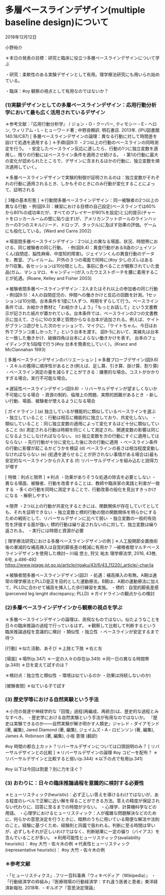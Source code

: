 # 多層ベースラインデザイン(multiple baseline design)について

2018年12月12日

小野裕介

＊本日の発表の目標：研究と臨床に役立つ多層ベースラインデザインについて学ぶ

・研究：柔軟性のある実験デザインとして有用。理学療法研究にも用いられ始めている。

・臨床：#oy 観察の視点として有用なのではないか？

### (1)実験デザインとしての多層ベースラインデザイン：応用行動分析学において最も広く活用されているデザイン
＊参考文献：『応用行動分析学』 / ジョン・O・クーパー, ティモシー・E・ヘロン, ウィリアム・L・ヒューワード著 ; 中野良顯訳. 明石書店. 2013年. (IPU図書館 140.18/C87)
[ 多層ベースラインデザインの論理：異なる行動に対して時間差を設けて処遇を適用する ]
＊手順(図9.1)
・2つ以上の行動のベースラインの同時測定を行う。
・安定したベースライン反応に達したら、行動の1つに独立変数を適用し、残りの行動にはベースライン条件を適用させ続ける。
・第1の行動に最大の変化が認められたところで、デザインに含まれるほかの行動に、独立変数を順次適用していく。

＊多層ベースラインデザインで実験的制御が証明されるのは：独立変数がそれぞれの行動に適用されるとき、しかもそのときにのみ行動が変化することによって、証明される

[ 3種の基本形態 ]
＊行動間多層ベースラインデザイン：同一被験者の2つ以上の異なる行動
・例(図9.3)：練習における目標の自己設定(ベースラインでは60%から80%の成功率だが、すべてのプレイヤーが90%を設定)と公的提示(チャートをロッカールームの壁に貼り出す)が、アメリカンフットボールのラインハッカーの3つのスキル(リード、ドロップ、タックル)に及ぼす効果の評価。ゲームにも般化している。(Ward and Carns 2002)

＊場面間多層ベースラインデザイン：2つ以上の異なる場面、状況、時間帯における、同じ被験者の同じ行動。
・例(図9.4)：異食行動がある8歳のジェイソンくん(自閉症、脳性麻痺、中度知的障害)。ジェイソンくんの異食行動のデータを、教室、プレイルーム、戸外の３つの場面で同時に(#oy 少しのズレはあるか?)収集。各セッションは10分間とした。事前に食べることが観察されていた食品(ガム、マシュマロ、キャンディー)が入ったウエストポーチを腰に着用することが処遇。(Roane, Kelley and Fisher 2003)

＊被験者間多層ベースラインデザイン：2人またはそれ以上の参加者の同じ行動
・例(図9.5)：4人の自閉症児の、仲間への働きかけと反応の回数を計測。1セッションは10分間。台本条件を1度に1人ずつ、時期をずらして行う。ベースライン条件では、お絵かき教材と「お絵かきしよう」「もっとお話して」という文書教示が記された紙片が置かれている。台本条件では、ベースラインの2つの文書教示に加えて、さらに10の文章と質問からなる台本が追加される。例えば、ケイトがブランコ遊びをした次のセッションで、マイクに、「ケイトちゃん、今日はお外でブランコ楽しかった？」という台本を渡す。
図9-5において、実線丸は台本と一致した働きかけ、破線四角は台本によらない働きかけを表す。
台本のフェイディングを5段階で行う(#oy 台本を簡素化していく）。(Kranz and McClannahan 1993)

[ 多層ベースラインデザインのバリエーション ]
＊多層プローブデザイン(図9.6)
・スキルの獲得に順序性があるとき(例えば、足し算、引き算、掛け算、割り算)
・ベースライン測定の量を減らすことができる：嫌悪的な場合。コストがかかりすぎる場合。実行不可能な場合。

＊遅延性ベースラインデザイン(図9.8)
・リバーサルデザインが望ましくないか不可能になる場合
・資源の制約、倫理上の問題、実際的困難があるとき
・新しい行動、場面、被験者が使えるようになる場合

[ ガイドライン ]
(a) 独立しているが機能的に類似しているベースラインを選ぶ
・独立していること：行動は相互に機能的に独立しており、共変化しない。
・類似していること：同じ独立変数の適用によって変化するほど十分に類似していること
(b) 測定される行動は時期を同じくして測定され、関連変数の影響は同じになるようにしなければならない。
(c) 独立変数を次の行動にすぐに適用してはならない
・先行行動が十分に変化した後に次の行動に適用
・ベースライン条件の行動に影響が起こるかどうかを検証
(d) ベースラインの長さは相当程度変動しなければならない
(e) (処遇を遅らせることが許されない事情がある場合は)最も安定的なベースラインから介入する
(f) リバーサルデザインを組み込むと説得力が増す

[ 特徴：利点と限界 ]
＊利点
・効果がありそうな処遇の除去を必要としない
・異なる場面、被験者、行動を改善することは、教師や臨床家の実践と利害が一致する
・多くの行動を同時に測定することで、行動改善の般化を見出すきっかけになる
・解釈しやすい

＊限界
・2つ以上の行動が共変化するときには、関数関係が存在していてとしても、それを証明できない
・独立変数と標的行動の間の関数関係を明らかにするための戦術として、リバーサルデザインに比べて弱い
・独立変数の一般的有効性を評価する面が強い; 標的行動は繰り返されないのに対して、独立変数は繰り返される。
・実行には時間と資源が必要

[ 理学療法研究における多層ベースラインデザインの例 ]
＊人工股関節全置換術後の漸減的な補高挿入は自覚的脚長差の軽減に有用か？
─被検者間マルチベースラインデザインを使用した検討─
川端 悠士, 狩又 祐太
理学療法学, 2016, 43巻, 6号, p.486-492
https://www.jstage.jst.go.jp/article/rigaku/43/6/43_11220/_article/-char/ja

＊被験者間多層ベースラインデザイン(図2)
・処遇：補高挿入の有無。A期は通常の理学療法とPLLD是正を目的とした運動療法。B期は、A期の運動療法に加えて、PLLDに合わせて補高を挿入した歩行練習を実施。
・標的：自覚的脚長差感(perceived leg lenght discrepancy; PLLD)
＊ガイドラインの観点からの検討

### (2)多層ベースラインデザインから観察の視点を学ぶ 
＊多層ベースラインデザインの論理は、突飛なものではない。似たようなことを日々の臨床推論の過程で行っているはず。
＊観察して比較して判断するという臨床推論過程を意識的に検討
・類似性
・独立性
・ベースラインが安定するまで待つ

[行動]
＊似た活動、あそび
＊上肢と下肢
＊右と左

[場面]
＊場所(p.347)
＊一定の人々の存在(p.349)
＊同一日の異なる時間帯(p.349)
＊日を変えて試すのは？

＊検討点：独立性と類似性
・環境は似ているのか
・効果は持続しないのか)

[被験者間]
＊似ている子で試す

### (3) 歴史学等における自然実験という手法
＊小児の発達や神経学的な「回復」過程(再編成、再統合)は、歴史的な過程とみなすべき。
・歴史学における自然実験という手法が有用なのではないか。
『歴史は実験できるのか――自然実験が解き明かす人類史』ジャレド・ダイアモンド (著, 編集), Jared Diamond (著, 編集), ジェイムズ・A・ロビンソン (著, 編集), James A. Robinson (著, 編集), 小坂 恵理 (翻訳) 






#oy 時間の都合上カット？リバーサルデザインについては口頭説明のみ？
[ リバーサルデザインとの比較 ]
＊リバーサルデザインの論理
#oy コピーを配布？
＊リバーサルデザインと比較すると弱い(p.344)
＊以下の点で有用(p.341)



#oy 以下は今回は割愛？別に力を注ぐ？
### (3) おわりに：日々の臨床推論過程を意識的に検討する必要性

＊ヒューリスティック(heuristic)：必ず正しい答えを導けるわけではないが、ある程度のレベルで正解に近い解を得ることができる方法。答えの精度が保証されない代わりに、回答に至るまでの時間が少ない。
・心理学、計算機科学などの用語。
・心理学におけるヒューリスティック：人が複雑な問題解決などのために、何らかの意思決定を行うときに、暗黙のうちに用いている簡便な解法や法則のこと。経験に基づくため、経験則と同義で扱われる。判断に至る時間は早いが、必ずしもそれが正しいわけではなく、判断結果に一定の偏り（バイアス）を含んでいることが多い。
＊利用可能性ヒューリスティック(availability heuristic)：
#oy 大竹・佐々木の例
＊代表性ヒューリスティック(representative heuristic)：
#oy 大竹・佐々木の例

### ＊参考文献
・「ヒューリスティクス」.フリー百科事典『ウィキペディア（Wikipedia）』
・「行動経済学の枠組み」『医療現場の行動経済学：すれ違う医者と患者』東洋経済新報社. 2018年.
・ギルボア『意思決定理論』


